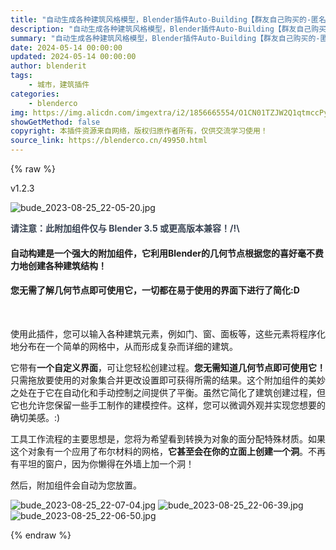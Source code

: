 ```yaml
---
title: "自动生成各种建筑风格模型，Blender插件Auto-Building【群友自己购买的-匿名分享】旧版v1.2.1 最新版1.2.3"
description: "自动生成各种建筑风格模型，Blender插件Auto-Building【群友自己购买的-匿名分享】旧版v1.2.1 最新版1.2.3"
summary: "自动生成各种建筑风格模型，Blender插件Auto-Building【群友自己购买的-匿名分享】旧版v1.2.1 最新版1.2.3"
date: 2024-05-14 00:00:00
updated: 2024-05-14 00:00:00
author: blenderit
tags: 
    - 城市，建筑插件
categories:
    - blenderco
img: https://img.alicdn.com/imgextra/i2/1856665554/O1CN01TZJW2Q1qtmccPyB19_!!1856665554.jpg
showGetMethod: false
copyright: 本插件资源来自网络，版权归原作者所有，仅供交流学习使用！
source_link: https://blenderco.cn/49950.html
---
```


{% raw %}
<div class="article-tips"><div><i class="icon icon-smile"></i> v1.2.3</div></div><p><img class="aligncenter" src="https://img.alicdn.com/imgextra/i2/1856665554/O1CN01TZJW2Q1qtmccPyB19_!!1856665554.jpg" alt="bude_2023-08-25_22-05-20.jpg"></p><p><span style="color: #374151;"><b>请注意：此附加组件仅与 Blender 3.5 或更高版本兼容！/!\</b></span></p><h4><b>自动构建</b>是一个强大的附加组件，它利用Blender的几何节点根据您的喜好毫不费力地创建各种建筑结构！</h4><h4>您无需了解几何节点即可使用它，一切都在易于使用的界面下进行了简化:D</h4><p> </p><p>使用此插件，您可以输入各种建筑元素，例如门、窗、面板等，这些元素将程序化地分布在一个简单的网格中，从而形成复杂而详细的建筑。</p><p>它带有<b>一个自定义界面</b>，可让您轻松创建过程。<b>您无需知道几何节点即可使用它！</b>只需拖放要使用的对象集合并更改设置即可获得所需的结果。这个附加组件的美妙之处在于它在自动化和手动控制之间提供了平衡。虽然它简化了建筑创建过程，但它也允许您保留一些手工制作的建模控件。这样，您可以微调外观并实现您想要的确切美感。:)</p><p>工具工作流程的主要思想是，您将为希望看到转换为对象的面分配特殊材质。如果这个对象有一个应用了布尔材料的网格，<b>它甚至会在你的立面上创建一个洞</b>。不再有平坦的窗户，因为你懒得在外墙上加一个洞！</p><p>然后，附加组件会自动为您放置。</p><p><img src="https://img.alicdn.com/imgextra/i2/1856665554/O1CN01qp8viW1qtmcdFwxsB_!!1856665554.jpg" alt="bude_2023-08-25_22-07-04.jpg"> <img src="https://img.alicdn.com/imgextra/i2/1856665554/O1CN01IMOqNR1qtmccQ2oJy_!!1856665554.jpg" alt="bude_2023-08-25_22-06-39.jpg"> <img src="https://img.alicdn.com/imgextra/i1/1856665554/O1CN01doJikt1qtmcSlNZYe_!!1856665554.jpg" alt="bude_2023-08-25_22-06-50.jpg"></p>
<div style="display: none">blenderco</div>
{% endraw %}